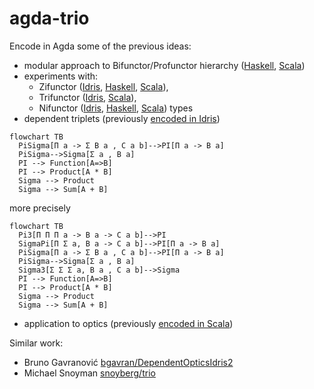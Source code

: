 # agda-trio

Encode in Agda some of the previous ideas:
* modular approach to Bifunctor/Profunctor hierarchy ([Haskell](https://github.com/lemastero/trifunctors/blob/master/src/Data/UnifyBifunctorProfunctor.hs), [Scala](https://github.com/lemastero/Triglav/tree/master/src/main/scala/Triglav/face2))
* experiments with:
   * Zifunctor ([Idris](https://github.com/lemastero/Idris-Trifunctors/blob/main/src/Data/Verified/Zifunctor.idr), [Haskell](https://github.com/lemastero/trifunctors/blob/master/src/Data/Zifunctor.hs#L47-L75), [Scala](https://github.com/lemastero/trifunctors/blob/master/src/Data/Zifunctor.hs#L86-L110)),
   * Trifunctor ([Idris](https://github.com/lemastero/Idris-Trifunctors/blob/main/src/Data/Verified/Trifunctor.idr), [Scala](https://github.com/lemastero/Triglav/blob/master/src/main/scala/Triglav/face3/Trifunctor.scala)),
   * Nifunctor ([Idris](https://github.com/lemastero/Idris-Trifunctors/blob/main/src/Data/Verified/Fufunctor.idr), [Haskell](https://github.com/lemastero/trifunctors/blob/master/src/Data/Zifunctor.hs#L86-L110), [Scala](https://github.com/lemastero/Triglav/blob/master/src/main/scala/Triglav/face3/Fnfunctor.scala)) types
* dependent triplets (previously [encoded in Idris](https://github.com/lemastero/Idris-Trifunctors/blob/main/src/Data/Triple.idr))
```mermaid
flowchart TB
  PiSigma[Π a -> Σ B a , C a b]-->PI[Π a -> B a]
  PiSigma-->Sigma[Σ a , B a]
  PI --> Function[A=>B]
  PI --> Product[A * B]
  Sigma --> Product
  Sigma --> Sum[A + B]
```
more precisely
```mermaid
flowchart TB
  Pi3[Π Π Π a -> B a -> C a b]-->PI
  SigmaPi[Π Σ a, B a -> C a b]-->PI[Π a -> B a]
  PiSigma[Π a -> Σ B a , C a b]-->PI[Π a -> B a]
  PiSigma-->Sigma[Σ a , B a]
  Sigma3[Σ Σ Σ a, B a , C a b]-->Sigma
  PI --> Function[A=>B]
  PI --> Product[A * B]
  Sigma --> Product
  Sigma --> Sum[A + B]
```
* application to optics (previously [encoded in Scala](https://github.com/lemastero/Triglav/blob/master/src/main/scala/Triglav/optics/TrifunctorOptics.scala#L9-L37))


Similar work:
* Bruno Gavranović [bgavran/DependentOpticsIdris2](https://github.com/bgavran/DependentOpticsIdris2/blob/main/src/DependentOptics.idr)
* Michael Snoyman [snoyberg/trio](https://github.com/snoyberg/trio)
